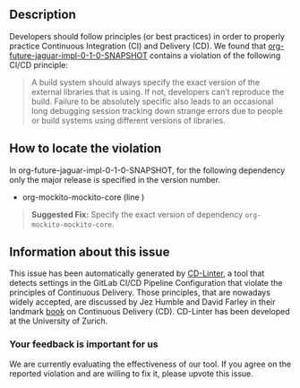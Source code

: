 
## Description
Developers should follow principles (or best practices) in order to properly practice Continuous Integration (CI) and Delivery (CD).
We found that [org-future-jaguar-impl-0-1-0-SNAPSHOT](https://gitlab.com/xygeng/jaguar/blob/master/.gitlab-ci.yml) contains a violation of the following CI/CD principle:

> A build system should always specify the exact version of the external libraries that is using.
If not, developers can’t reproduce the build. Failure to be absolutely specific also leads to an occasional long debugging session tracking down strange errors due to people or build systems using different versions of libraries.

## How to locate the violation

In org-future-jaguar-impl-0-1-0-SNAPSHOT, for the following dependency only the major release is specified in the version number.

* org-mockito-mockito-core (line )

> **Suggested Fix:** Specify the exact version of dependency `org-mockito-mockito-core`.

## Information about this issue

This issue has been automatically generated by [CD-Linter](https://gitlab.com/Jancso/configuration-analytics), a tool that detects settings in the GitLab CI/CD Pipeline Configuration that violate the principles of Continuous Delivery. Those principles, that are nowadays widely accepted, are discussed by Jez Humble and David Farley in their landmark [book](https://www.oreilly.com/library/view/continuous-delivery-reliable/9780321670250/) on Continuous Delivery (CD). CD-Linter has been developed at the University of Zurich.

### Your feedback is important for us
We are currently evaluating the effectiveness of our tool. If you agree on the reported violation and are willing to fix it, please upvote this issue.